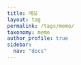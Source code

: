```yaml
---
title: 메모
layout: tag
permalink: /tags/memo/
taxonomy: memo
author_profile: true
sidebar:
  nav: "docs"
---
```

